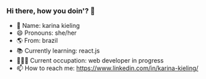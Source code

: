 ### Hi there, how you doin'? 👋

- 🔭 Name: karina kieling
- 😄 Pronouns: she/her
- 🌎 From: brazil
- 📚 Currently learning: react.js
- 👩🏻‍💻 Current occupation: web developer in progress
- 📫 How to reach me: https://www.linkedin.com/in/karina-kieling/


